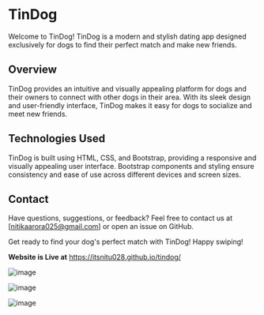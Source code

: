 # TinDog

Welcome to TinDog! TinDog is a modern and stylish dating app designed exclusively for dogs to find their perfect match and make new friends.

## Overview

TinDog provides an intuitive and visually appealing platform for dogs and their owners to connect with other dogs in their area. With its sleek design and user-friendly interface, TinDog makes it easy for dogs to socialize and meet new friends.

## Technologies Used

TinDog is built using HTML, CSS, and Bootstrap, providing a responsive and visually appealing user interface. Bootstrap components and styling ensure consistency and ease of use across different devices and screen sizes. 

## Contact

Have questions, suggestions, or feedback? Feel free to contact us at [nitikaarora025@gmail.com] or open an issue on GitHub.

Get ready to find your dog's perfect match with TinDog! Happy swiping!

**Website is Live at**  https://itsnitu028.github.io/tindog/

![image](https://github.com/itsnitu028/tindog/assets/128230467/c7cb916c-6ba9-4ea3-a61c-8b64bad535ea)


![image](https://github.com/itsnitu028/tindog/assets/128230467/388aeb18-81e1-4f42-8f62-20679e17f752)


![image](https://github.com/itsnitu028/tindog/assets/128230467/d4b9c3a2-7666-4fb2-b5ec-6dc1265c59fc)

